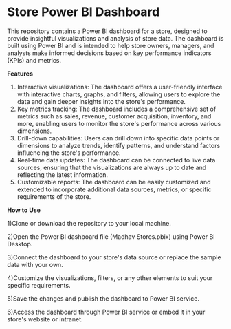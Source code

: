# **Store Power BI Dashboard**
This repository contains a Power BI dashboard for a store, designed to provide insightful visualizations and analysis of store data.
The dashboard is built using Power BI and is intended to help store owners, managers, and analysts make informed decisions based on key performance indicators (KPIs) and metrics.

**Features**
1) Interactive visualizations: The dashboard offers a user-friendly interface with interactive charts, graphs, and filters, allowing users to explore the data and gain deeper insights into the store's performance.
2) Key metrics tracking: The dashboard includes a comprehensive set of metrics such as sales, revenue, customer acquisition, inventory, and more, enabling users to monitor the store's performance across various dimensions.
3) Drill-down capabilities: Users can drill down into specific data points or dimensions to analyze trends, identify patterns, and understand factors influencing the store's performance.
4) Real-time data updates: The dashboard can be connected to live data sources, ensuring that the visualizations are always up to date and reflecting the latest information.
5) Customizable reports: The dashboard can be easily customized and extended to incorporate additional data sources, metrics, or specific requirements of the store.

**How to Use**

1)Clone or download the repository to your local machine.

2)Open the Power BI dashboard file (Madhav Stores.pbix) using Power BI Desktop.

3)Connect the dashboard to your store's data source or replace the sample data with your own.

4)Customize the visualizations, filters, or any other elements to suit your specific requirements.

5)Save the changes and publish the dashboard to Power BI service.

6)Access the dashboard through Power BI service or embed it in your store's website or intranet.
